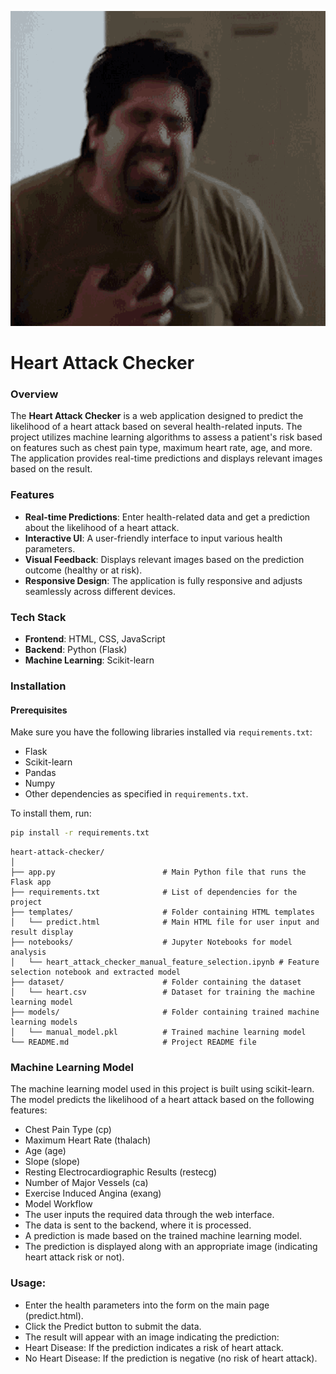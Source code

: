 ![Logo](cover.gif)

# Heart Attack Checker

### Overview
The **Heart Attack Checker** is a web application designed to predict the likelihood of a heart attack based on several health-related inputs. The project utilizes machine learning algorithms to assess a patient's risk based on features such as chest pain type, maximum heart rate, age, and more. The application provides real-time predictions and displays relevant images based on the result.

### Features
- **Real-time Predictions**: Enter health-related data and get a prediction about the likelihood of a heart attack.
- **Interactive UI**: A user-friendly interface to input various health parameters.
- **Visual Feedback**: Displays relevant images based on the prediction outcome (healthy or at risk).
- **Responsive Design**: The application is fully responsive and adjusts seamlessly across different devices.

### Tech Stack
- **Frontend**: HTML, CSS, JavaScript
- **Backend**: Python (Flask)
- **Machine Learning**: Scikit-learn

### Installation

#### Prerequisites
Make sure you have the following libraries installed via `requirements.txt`:

- Flask
- Scikit-learn
- Pandas
- Numpy
- Other dependencies as specified in `requirements.txt`.

To install them, run:
```bash
pip install -r requirements.txt
```
````
heart-attack-checker/
│
├── app.py                        # Main Python file that runs the Flask app
├── requirements.txt              # List of dependencies for the project
├── templates/                    # Folder containing HTML templates
│   └── predict.html              # Main HTML file for user input and result display
├── notebooks/                    # Jupyter Notebooks for model analysis
│   └── heart_attack_checker_manual_feature_selection.ipynb # Feature selection notebook and extracted model
├── dataset/                      # Folder containing the dataset
│   └── heart.csv                 # Dataset for training the machine learning model
├── models/                       # Folder containing trained machine learning models
│   └── manual_model.pkl          # Trained machine learning model
└── README.md                     # Project README file
````

### Machine Learning Model
The machine learning model used in this project is built using scikit-learn. The model predicts the likelihood of a heart attack based on the following features:

- Chest Pain Type (cp)
- Maximum Heart Rate (thalach)
- Age (age)
- Slope (slope)
- Resting Electrocardiographic Results (restecg)
- Number of Major Vessels (ca)
- Exercise Induced Angina (exang)
- Model Workflow
- The user inputs the required data through the web interface.
- The data is sent to the backend, where it is processed.
- A prediction is made based on the trained machine learning model.
- The prediction is displayed along with an appropriate image (indicating heart attack risk or not).

### Usage:
- Enter the health parameters into the form on the main page (predict.html).
- Click the Predict button to submit the data.
- The result will appear with an image indicating the prediction:
- Heart Disease: If the prediction indicates a risk of heart attack.
- No Heart Disease: If the prediction is negative (no risk of heart attack).
